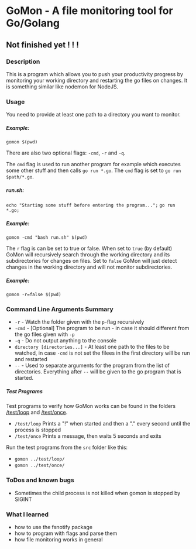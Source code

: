# GoMon - A file monitoring tool for Go/Golang

## Not finished yet ! ! !

### Description
This is a program which allows you to push your productivity progress by monitoring your working directory and restarting the go files on changes. It is something similar like nodemon for NodeJS.

### Usage


You need to provide at least one path to a directory you want to monitor.

##### Example:
`gomon $(pwd)`



There are also two optional flags: `-cmd`, `-r` and `-q`.



The `cmd` flag is used to run another program for example which executes some other stuff and then calls `go run *.go`. The `cmd` flag is set to `go run $path/*.go`.

##### run.sh:
`echo "Starting some stuff before entering the program...";`
`go run *.go;`

##### Example:
`gomon -cmd "bash run.sh" $(pwd)`



The `r` flag is can be set to true or false. When set to `true` (by default) GoMon will recursively search through the working directory and its subdirectories for changes on files. Set to `false` GoMon will just detect changes in the working directory and will not monitor subdirectories.

##### Example:
`gomon -r=false $(pwd)`


### Command Line Arguments Summary

 - `-r` - Watch the folder given with the `p`-flag recursively
 - `-cmd` - [Optional] The program to be run - in case it should different from the go files given with `-p`
 - `-q` - Do not output anything to the console
 - `directory [directories...]` - At least one path to the files to be watched, in case `-cmd` is not set the filees in the first directory will be run and restarted
 - `--` - Used to separate arguments for the program from the list of directories. Everything after `--` will be given to the go program that is started.

##### Test Programs

Test programs to verify how GoMon works can be found in the folders [/test/loop](/test/loop) and [/test/once](/test/once).

 - `/test/loop` Prints a "!" when started and then a "." every second until the process is stopped
 - `/test/once` Prints a message, then waits 5 seconds and exits

Run the test programs from the `src` folder like this:

 - `gomon ../test/loop/`
 - `gomon ../test/once/`


### ToDos and known bugs

 - Sometimes the child process is not killed when gomon is stopped by SIGINT


### What I learned
- how to use the fsnotify package
- how to program with flags and parse them
- how file monitoring works in general

